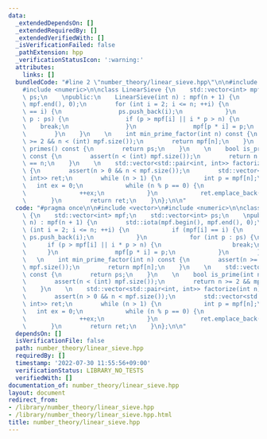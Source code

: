 ```yaml
---
data:
  _extendedDependsOn: []
  _extendedRequiredBy: []
  _extendedVerifiedWith: []
  _isVerificationFailed: false
  _pathExtension: hpp
  _verificationStatusIcon: ':warning:'
  attributes:
    links: []
  bundledCode: "#line 2 \"number_theory/linear_sieve.hpp\"\n\n#include <vector>\n\
    #include <numeric>\n\nclass LinearSieve {\n    std::vector<int> mpf;\n    std::vector<int>\
    \ ps;\n    \npublic:\n    LinearSieve(int n) : mpf(n + 1) {\n        std::iota(mpf.begin(),\
    \ mpf.end(), 0);\n        for (int i = 2; i <= n; ++i) {\n            if (mpf[i]\
    \ == i) {\n                ps.push_back(i);\n            }\n            for (int\
    \ p : ps) {\n                if (p > mpf[i] || i * p > n) {\n                \
    \    break;\n                }\n                mpf[p * i] = p;\n            }\n\
    \        }\n    }\n    \n    int min_prime_factor(int n) const {\n        assert(n\
    \ >= 2 && n < (int) mpf.size());\n        return mpf[n];\n    }\n    \n    std::vector<int>\
    \ primes() const {\n        return ps;\n    }\n    \n    bool is_prime(int n)\
    \ const {\n        assert(n < (int) mpf.size());\n        return n >= 2 && mpf[n]\
    \ == n;\n    }\n    \n    std::vector<std::pair<int, int>> factorize(int n) const\
    \ {\n        assert(n > 0 && n < mpf.size());\n        std::vector<std::pair<int,\
    \ int>> ret;\n        while (n > 1) {\n            int p = mpf[n];\n         \
    \   int ex = 0;\n            while (n % p == 0) {\n                n /= p;\n \
    \               ++ex;\n            }\n            ret.emplace_back(p, ex);\n \
    \       }\n        return ret;\n    }\n};\n\n"
  code: "#pragma once\n\n#include <vector>\n#include <numeric>\n\nclass LinearSieve\
    \ {\n    std::vector<int> mpf;\n    std::vector<int> ps;\n    \npublic:\n    LinearSieve(int\
    \ n) : mpf(n + 1) {\n        std::iota(mpf.begin(), mpf.end(), 0);\n        for\
    \ (int i = 2; i <= n; ++i) {\n            if (mpf[i] == i) {\n               \
    \ ps.push_back(i);\n            }\n            for (int p : ps) {\n          \
    \      if (p > mpf[i] || i * p > n) {\n                    break;\n          \
    \      }\n                mpf[p * i] = p;\n            }\n        }\n    }\n \
    \   \n    int min_prime_factor(int n) const {\n        assert(n >= 2 && n < (int)\
    \ mpf.size());\n        return mpf[n];\n    }\n    \n    std::vector<int> primes()\
    \ const {\n        return ps;\n    }\n    \n    bool is_prime(int n) const {\n\
    \        assert(n < (int) mpf.size());\n        return n >= 2 && mpf[n] == n;\n\
    \    }\n    \n    std::vector<std::pair<int, int>> factorize(int n) const {\n\
    \        assert(n > 0 && n < mpf.size());\n        std::vector<std::pair<int,\
    \ int>> ret;\n        while (n > 1) {\n            int p = mpf[n];\n         \
    \   int ex = 0;\n            while (n % p == 0) {\n                n /= p;\n \
    \               ++ex;\n            }\n            ret.emplace_back(p, ex);\n \
    \       }\n        return ret;\n    }\n};\n\n"
  dependsOn: []
  isVerificationFile: false
  path: number_theory/linear_sieve.hpp
  requiredBy: []
  timestamp: '2022-07-30 11:55:56+09:00'
  verificationStatus: LIBRARY_NO_TESTS
  verifiedWith: []
documentation_of: number_theory/linear_sieve.hpp
layout: document
redirect_from:
- /library/number_theory/linear_sieve.hpp
- /library/number_theory/linear_sieve.hpp.html
title: number_theory/linear_sieve.hpp
---
```

